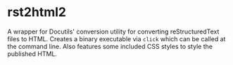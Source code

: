 # rst2html2

A wrapper for Docutils' conversion utility for converting reStructuredText files to HTML.
Creates a binary executable via `click` which can be called at the command line. Also
features some included CSS styles to style the published HTML.
